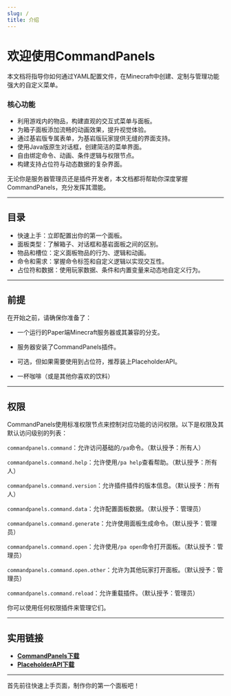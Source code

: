 ```yaml
---
slug: /
title: 介绍
---
```


# 欢迎使用CommandPanels

本文档将指导你如何通过YAML配置文件，在Minecraft中创建、定制与管理功能强大的自定义菜单。

### 核心功能

- 利用游戏内的物品，构建直观的交互式菜单与面板。
- 为箱子面板添加流畅的动画效果，提升视觉体验。
- 通过基岩版专属表单，为基岩版玩家提供无缝的界面支持。
- 使用Java版原生对话框，创建简洁的菜单界面。
- 自由绑定命令、动画、条件逻辑与权限节点。
- 构建支持占位符与动态数据的复杂界面。

无论你是服务器管理员还是插件开发者，本文档都将帮助你深度掌握CommandPanels，充分发挥其潜能。

------

## 目录

- 快速上手：立即配置出你的第一个面板。
- 面板类型：了解箱子、对话框和基岩面板之间的区别。
- 物品和槽位：定义面板物品的行为、逻辑和动画。
- 命令和需求：掌握命令标签和自定义逻辑以实现交互性。
- 占位符和数据：使用玩家数据、条件和内置变量来动态地自定义行为。

------

## 前提

在开始之前，请确保你准备了：

- 一个运行的Paper端Minecraft服务器或其兼容的分支。

- 服务器安装了CommandPanels插件。
- 可选，但如果需要使用到占位符，推荐装上PlaceholderAPI。
- 一杯咖啡（或是其他你喜欢的饮料）

------

## 权限

CommandPanels使用标准权限节点来控制对应功能的访问权限。以下是权限及其默认访问级别的列表：

`commandpanels.command`：允许访问基础的`/pa`命令。（默认授予：所有人）

`commandpanels.command.help`：允许使用`/pa help`查看帮助。（默认授予：所有人）

`commandpanels.command.version`：允许插件插件的版本信息。（默认授予：所有人）

`commandpanels.command.data`：允许配置面板数据。（默认授予：管理员）

`commandpanels.command.generate`：允许使用面板生成命令。（默认授予：管理员）

`commandpanels.command.open`：允许使用`/pa open`命令打开面板。（默认授予：管理员）

`commandpanels.command.open.other`：允许为其他玩家打开面板。（默认授予：管理员）

`commandpanels.command.reload`：允许重载插件。（默认授予：管理员）

你可以使用任何权限插件来管理它们。

------

## 实用链接

- [**CommandPanels下载**](https://modrinth.com/plugin/commandpanels)
- [**PlaceholderAPI下载**](https://www.spigotmc.org/resources/6245/)

------

首先前往快速上手页面，制作你的第一个面板吧！